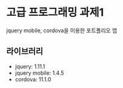 # 고급 프로그래밍 과제1
jquery mobile, cordova을 이용한 포트폴리오 앱

## 라이브러리 
- jquery: 1.11.1
- jquery mobile: 1.4.5
- cordova: 11.1.0
